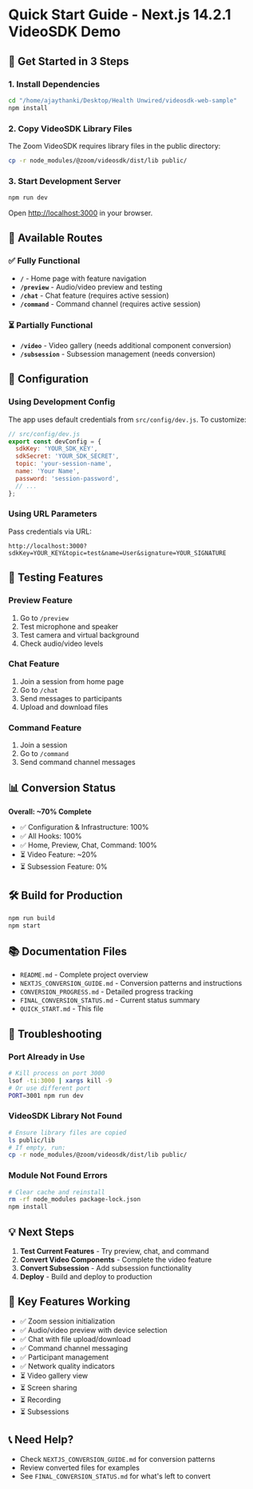 # Quick Start Guide - Next.js 14.2.1 VideoSDK Demo

## 🚀 Get Started in 3 Steps

### 1. Install Dependencies
```bash
cd "/home/ajaythanki/Desktop/Health Unwired/videosdk-web-sample"
npm install
```

### 2. Copy VideoSDK Library Files
The Zoom VideoSDK requires library files in the public directory:
```bash
cp -r node_modules/@zoom/videosdk/dist/lib public/
```

### 3. Start Development Server
```bash
npm run dev
```

Open [http://localhost:3000](http://localhost:3000) in your browser.

## 📱 Available Routes

### ✅ Fully Functional
- **`/`** - Home page with feature navigation
- **`/preview`** - Audio/video preview and testing
- **`/chat`** - Chat feature (requires active session)
- **`/command`** - Command channel (requires active session)

### ⏳ Partially Functional
- **`/video`** - Video gallery (needs additional component conversion)
- **`/subsession`** - Subsession management (needs conversion)

## 🔑 Configuration

### Using Development Config
The app uses default credentials from `src/config/dev.js`. To customize:

```javascript
// src/config/dev.js
export const devConfig = {
  sdkKey: 'YOUR_SDK_KEY',
  sdkSecret: 'YOUR_SDK_SECRET',
  topic: 'your-session-name',
  name: 'Your Name',
  password: 'session-password',
  // ...
};
```

### Using URL Parameters
Pass credentials via URL:
```
http://localhost:3000?sdkKey=YOUR_KEY&topic=test&name=User&signature=YOUR_SIGNATURE
```

## 🧪 Testing Features

### Preview Feature
1. Go to `/preview`
2. Test microphone and speaker
3. Test camera and virtual background
4. Check audio/video levels

### Chat Feature
1. Join a session from home page
2. Go to `/chat`
3. Send messages to participants
4. Upload and download files

### Command Feature
1. Join a session
2. Go to `/command`
3. Send command channel messages

## 📊 Conversion Status

**Overall: ~70% Complete**

- ✅ Configuration & Infrastructure: 100%
- ✅ All Hooks: 100%
- ✅ Home, Preview, Chat, Command: 100%
- ⏳ Video Feature: ~20%
- ⏳ Subsession Feature: 0%

## 🛠️ Build for Production

```bash
npm run build
npm start
```

## 📚 Documentation Files

- `README.md` - Complete project overview
- `NEXTJS_CONVERSION_GUIDE.md` - Conversion patterns and instructions
- `CONVERSION_PROGRESS.md` - Detailed progress tracking
- `FINAL_CONVERSION_STATUS.md` - Current status summary
- `QUICK_START.md` - This file

## 🐛 Troubleshooting

### Port Already in Use
```bash
# Kill process on port 3000
lsof -ti:3000 | xargs kill -9
# Or use different port
PORT=3001 npm run dev
```

### VideoSDK Library Not Found
```bash
# Ensure library files are copied
ls public/lib
# If empty, run:
cp -r node_modules/@zoom/videosdk/dist/lib public/
```

### Module Not Found Errors
```bash
# Clear cache and reinstall
rm -rf node_modules package-lock.json
npm install
```

## 💡 Next Steps

1. **Test Current Features** - Try preview, chat, and command
2. **Convert Video Components** - Complete the video feature
3. **Convert Subsession** - Add subsession functionality
4. **Deploy** - Build and deploy to production

## 🎯 Key Features Working

- ✅ Zoom session initialization
- ✅ Audio/video preview with device selection
- ✅ Chat with file upload/download
- ✅ Command channel messaging
- ✅ Participant management
- ✅ Network quality indicators
- ⏳ Video gallery view
- ⏳ Screen sharing
- ⏳ Recording
- ⏳ Subsessions

## 📞 Need Help?

- Check `NEXTJS_CONVERSION_GUIDE.md` for conversion patterns
- Review converted files for examples
- See `FINAL_CONVERSION_STATUS.md` for what's left to convert
